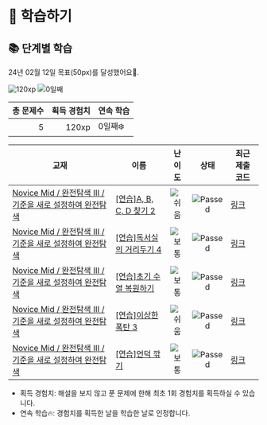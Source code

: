 # 📖 학습하기

## 📚 단계별 학습
24년 02월 12일 목표(50px)를 달성했어요🥳.

![120xp](https://img.shields.io/badge/EXP-120xp-%235cb85c.svg?for-the-badge)
![0일째](https://img.shields.io/badge/연속학습-0일째-%23E34F26.svg?for-the-badge)

|총 문제수|획득 경험치|연속 학습|
|---:|---:|---|
5|120xp|0일째❄️|

|교재|이름|난이도|상태|최근 제출 코드|
|---|---|:---:|:---:|---|
|[Novice Mid / 완전탐색 III / 기준을 새로 설정하여 완전탐색](https://www.codetree.ai/missions?missionId=5)|[[연습]A, B, C, D 찾기 2](https://www.codetree.ai/missions/5/problems/find-a-b-c-d-2)|![쉬움][easy]|![Passed][passed]|[링크](https://github.com/qkrdmstn/codetree-TILs/blob/main/240212/A%2C%20B%2C%20C%2C%20D%20%EC%B0%BE%EA%B8%B0%202/find-a-b-c-d-2.cpp)|
|[Novice Mid / 완전탐색 III / 기준을 새로 설정하여 완전탐색](https://www.codetree.ai/missions?missionId=5)|[[연습]독서실의 거리두기 4](https://www.codetree.ai/missions/5/problems/study-cafe-keeping-distance-4)|![보통][medium]|![Passed][passed]|[링크](https://github.com/qkrdmstn/codetree-TILs/blob/main/240212/%EB%8F%85%EC%84%9C%EC%8B%A4%EC%9D%98%20%EA%B1%B0%EB%A6%AC%EB%91%90%EA%B8%B0%204/study-cafe-keeping-distance-4.cpp)|
|[Novice Mid / 완전탐색 III / 기준을 새로 설정하여 완전탐색](https://www.codetree.ai/missions?missionId=5)|[[연습]초기 수열 복원하기](https://www.codetree.ai/missions/5/problems/restore-initial-sequence)|![보통][medium]|![Passed][passed]|[링크](https://github.com/qkrdmstn/codetree-TILs/blob/main/240212/%EC%B4%88%EA%B8%B0%20%EC%88%98%EC%97%B4%20%EB%B3%B5%EC%9B%90%ED%95%98%EA%B8%B0/restore-initial-sequence.cpp)|
|[Novice Mid / 완전탐색 III / 기준을 새로 설정하여 완전탐색](https://www.codetree.ai/missions?missionId=5)|[[연습]이상한 폭탄 3](https://www.codetree.ai/missions/5/problems/strange-bomb-3)|![쉬움][easy]|![Passed][passed]|[링크](https://github.com/qkrdmstn/codetree-TILs/blob/main/240212/%EC%9D%B4%EC%83%81%ED%95%9C%20%ED%8F%AD%ED%83%84%203/strange-bomb-3.cpp)|
|[Novice Mid / 완전탐색 III / 기준을 새로 설정하여 완전탐색](https://www.codetree.ai/missions?missionId=5)|[[연습]언덕 깎기](https://www.codetree.ai/missions/5/problems/hill-cutting)|![보통][medium]|![Passed][passed]|[링크](https://github.com/qkrdmstn/codetree-TILs/blob/main/240212/%EC%96%B8%EB%8D%95%20%EA%B9%8E%EA%B8%B0/hill-cutting.cpp)|


* 획득 경험치: 해설을 보지 않고 푼 문제에 한해 최초 1회 경험치를 획득하실 수 있습니다.
* 연속 학습🔥: 경험치를 획득한 날을 학습한 날로 인정합니다.










[b5]: https://img.shields.io/badge/Bronze_5-%235D3E31.svg
[b4]: https://img.shields.io/badge/Bronze_4-%235D3E31.svg
[b3]: https://img.shields.io/badge/Bronze_3-%235D3E31.svg
[b2]: https://img.shields.io/badge/Bronze_2-%235D3E31.svg
[b1]: https://img.shields.io/badge/Bronze_1-%235D3E31.svg
[s5]: https://img.shields.io/badge/Silver_5-%23394960.svg
[s4]: https://img.shields.io/badge/Silver_4-%23394960.svg
[s3]: https://img.shields.io/badge/Silver_3-%23394960.svg
[s2]: https://img.shields.io/badge/Silver_2-%23394960.svg
[s1]: https://img.shields.io/badge/Silver_1-%23394960.svg
[g5]: https://img.shields.io/badge/Gold_5-%23FFC433.svg
[g4]: https://img.shields.io/badge/Gold_4-%23FFC433.svg
[g3]: https://img.shields.io/badge/Gold_3-%23FFC433.svg
[g2]: https://img.shields.io/badge/Gold_2-%23FFC433.svg
[g1]: https://img.shields.io/badge/Gold_1-%23FFC433.svg
[p5]: https://img.shields.io/badge/Platinum_5-%2376DDD8.svg
[p4]: https://img.shields.io/badge/Platinum_4-%2376DDD8.svg
[p3]: https://img.shields.io/badge/Platinum_3-%2376DDD8.svg
[p2]: https://img.shields.io/badge/Platinum_2-%2376DDD8.svg
[p1]: https://img.shields.io/badge/Platinum_1-%2376DDD8.svg
[passed]: https://img.shields.io/badge/Passed-%23009D27.svg
[failed]: https://img.shields.io/badge/Failed-%23D24D57.svg
[easy]: https://img.shields.io/badge/쉬움-%235cb85c.svg?for-the-badge
[medium]: https://img.shields.io/badge/보통-%23FFC433.svg?for-the-badge
[hard]: https://img.shields.io/badge/어려움-%23D24D57.svg?for-the-badge